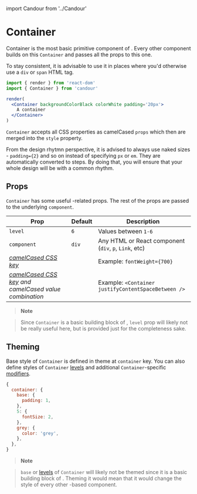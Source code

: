 import Candour from '../Candour'

# Container

Container is the most basic primitive component of <Candour />.
Every other component builds on this `Container` and passes all the props to
this one.

To stay consistent, it is advisable to use it in places where you'd
otherwise use a `div` or `span` HTML tag.

```jsx
import { render } from 'react-dom'
import { Container } from 'candour'

render(
  <Container backgroundColorBlack colorWhite padding='20px'>
    A container
  </Container>
)
```

`Container` accepts all CSS properties as camelCased `props`
which then are merged into the `style` property.

From the design rhytmn perspective, it is advised to always use naked sizes -
`padding={2}` and so on instead of specifying `px` or `em`.
They are automatically converted to steps. By doing that,
you will ensure that your whole design will be with a common rhythm.

## Props

`Container` has some useful <Candour />-related props. The rest of the props are
passed to the underlying `component`.

| Prop                                                                              | Default     | Description                                           |
| -------------                                                                     | --------    | -----                                                 |
| `level`                                                                           | `6`         | Values between `1-6`                                  |
| `component`                                                                       | `div`       | Any HTML or React component (`div`, `p`, `Link`, etc) |
| [*camelCased CSS key*](/docs/style-props/list)                                    |             | Example: `fontWeight={700}`                           |
| [*camelCased CSS key*](/docs/style-props/list) *and camelCased value combination* |             | Example: `<Container justifyContentSpaceBetween />`   |

> **Note**

> Since `Container` is a basic building block of <Candour />, `level` prop
will likely not be really useful here, but is provided just for the
completeness sake.

## Theming

Base style of `Container` is defined in theme at `container` key. You can also
define styles of `Container` [levels](/docs/theme/levels) and
additional `Container`-specific [modifiers](/docs/theme/modifiers).


```js
{
  container: {
    base: {
      padding: 1,
    },
    5: {
      fontSize: 2,
    },
    grey: {
      color: 'grey',
    },
  },
}
```

> **Note**

> `base` or [levels](/docs/theme/levels) of `Container` will likely not be
themed since it is a basic building block of <Candour />.
Theming it would mean that it would change the style of every
other <Candour />-based component.
